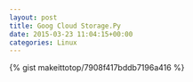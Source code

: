 ```yaml
---
layout: post                                                                                                              
title: Goog Cloud Storage.Py                                                                                                                       
date: 2015-03-23 11:04:15+00:00                                                                                                                        
categories: Linux                                                                                                                
---                                                                                                                              
```


{% gist makeittotop/7908f417bddb7196a416 %}                                                                                                           

